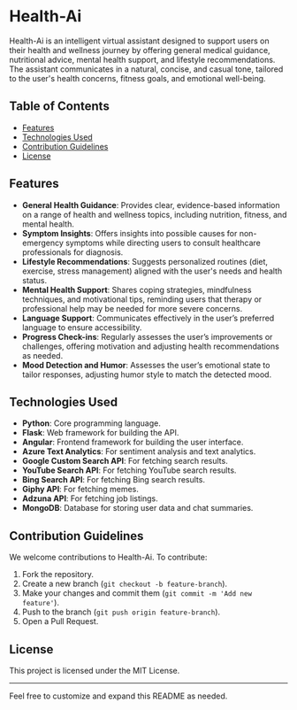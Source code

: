 # Health-Ai

Health-Ai is an intelligent virtual assistant designed to support users on their health and wellness journey by offering general medical guidance, nutritional advice, mental health support, and lifestyle recommendations. The assistant communicates in a natural, concise, and casual tone, tailored to the user's health concerns, fitness goals, and emotional well-being.

## Table of Contents
- [Features](#features)
- [Technologies Used](#technologies-used)
- [Contribution Guidelines](#contribution-guidelines)
- [License](#license)

## Features
- **General Health Guidance**: Provides clear, evidence-based information on a range of health and wellness topics, including nutrition, fitness, and mental health.
- **Symptom Insights**: Offers insights into possible causes for non-emergency symptoms while directing users to consult healthcare professionals for diagnosis.
- **Lifestyle Recommendations**: Suggests personalized routines (diet, exercise, stress management) aligned with the user's needs and health status.
- **Mental Health Support**: Shares coping strategies, mindfulness techniques, and motivational tips, reminding users that therapy or professional help may be needed for more severe concerns.
- **Language Support**: Communicates effectively in the user’s preferred language to ensure accessibility.
- **Progress Check-ins**: Regularly assesses the user’s improvements or challenges, offering motivation and adjusting health recommendations as needed.
- **Mood Detection and Humor**: Assesses the user’s emotional state to tailor responses, adjusting humor style to match the detected mood.


## Technologies Used
- **Python**: Core programming language.
- **Flask**: Web framework for building the API.
- **Angular**: Frontend framework for building the user interface.
- **Azure Text Analytics**: For sentiment analysis and text analytics.
- **Google Custom Search API**: For fetching search results.
- **YouTube Search API**: For fetching YouTube search results.
- **Bing Search API**: For fetching Bing search results.
- **Giphy API**: For fetching memes.
- **Adzuna API**: For fetching job listings.
- **MongoDB**: Database for storing user data and chat summaries.
  

## Contribution Guidelines
We welcome contributions to Health-Ai. To contribute:
1. Fork the repository.
2. Create a new branch (`git checkout -b feature-branch`).
3. Make your changes and commit them (`git commit -m 'Add new feature'`).
4. Push to the branch (`git push origin feature-branch`).
5. Open a Pull Request.

## License
This project is licensed under the MIT License.

---

Feel free to customize and expand this README as needed.
